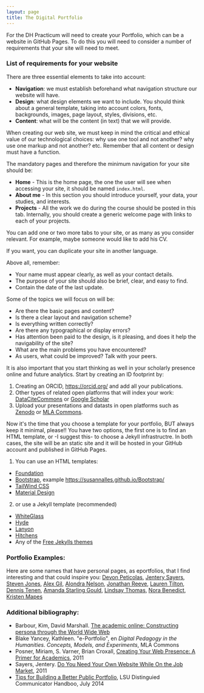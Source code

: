 ```yaml
---
layout: page
title: The Digital Portfolio 
---
```


For the DH Practicum will need to create your Portfolio, which can be a website in GitHub Pages. To do this you will need to consider a number of requirements that your site will need to meet.

### List of requirements for your website

There are three essential elements to take into account:
 
- **Navigation**: we must establish beforehand what navigation structure our website will have. 
- **Design**: what design elements we want to include. You should think about a general template, taking into account colors, fonts, backgrounds, images, page layout, styles, divisions, etc.
- **Content**: what will be the content (in text) that we will provide.

When creating our web site, we must keep in mind the critical and ethical value of our technological choices: why use one tool and not another? why use one markup and not another? etc. Remember that all content or design must have a function. 

The mandatory pages and therefore the minimum navigation for your site should be: 

- **Home** - This is the home page, the one the user will see when accessing your site, it should be named `index.html`.
- **About me** - In this section you should introduce yourself, your data, your studies, and interests.
- **Projects** - All the work we do during the course should be posted in this tab. Internally, you should create a generic welcome page with links to each of your projects.

You can add one or two more tabs to your site, or as many as you consider relevant. For example, maybe someone would like to add his CV. 

If you want, you can duplicate your site in another language. 

Above all, remember: 

- Your name must appear clearly, as well as your contact details. 
- The purpose of your site should also be brief, clear, and easy to find. 
- Contain the date of the last update.

Some of the topics we will focus on will be: 

- Are there the basic pages and content?
- Is there a clear layout and navigation scheme?
- Is everything written correctly? 
- Are there any typographical or display errors?
- Has attention been paid to the design, is it pleasing, and does it help the navigability of the site?
- What are the main problems you have encountered? 
- As users, what could be improved? Talk with your peers. 

It is also important that you start thinking as well in your scholarly presence online and future analytics. Start by creating an ID footprint by: 

1. Creating an ORCID, https://orcid.org/ and add all your publications. 
2. Other types of related open platforms that will index your work: [DataCiteCommons](https://commons.datacite.org/) or [Google Scholar](https://scholar.google.com/)
3. Upload your presentations and datasts in open platforms such as [Zenodo](https://zenodo.org/) or [MLA Commons](https://mla.hcommons.org/). 

Now it's the time that you choose a template for your portfolio, BUT always keep it minimal, please!! You have two options, the first one is to find an HTML template, or -I suggest this- to choose a Jekyll infrastructre. In both cases, the site will be an static site and it will be hosted in your GitHub account and published in GitHub Pages.  

1. You can use an HTML templates: 
  - [Foundation](https://get.foundation/)
  - [Bootstrap](https://getbootstrap.com/), example <https://susannalles.github.io/Bootstrap/>
  - [TailWind CSS](https://tailwindcss.com/)
  - [Material Design](https://m3.material.io/)

2. or use a Jekyll template (recommended) 
  - [WhiteGlass](https://github.com/yous/whiteglass)
  - [Hyde](https://jekyllthemes.io/theme/hyde)
  - [Lanyon](https://jekyllthemes.io/theme/lanyon)
  - [Hitchens](https://jekyllthemes.io/theme/hitchens)
  - Any of the [Free Jekylls themes](https://jekyllthemes.io/free)

### Portfolio Examples:

Here are some names that have personal pages, as eportfolios, that I find interesting and that could inspire you: [Devon Peticolas](http://peticol.as/), [Jentery Sayers](https://jntry.work/), [Steven Jones](https://stevenejones.org/), [Alex Gil](https://www.elotroalex.com/), [Alondra Nelson](http://www.alondranelson.com/), [Jonathan Reeve](http://jonreeve.com/), [Lauren Tilton](https://www.laurentilton.com/), [Dennis Tenen](http://denten.plaintext.in/), [Amanda Starling Gould](https://amandastarlinggould.com/), [Lindsay Thomas](https://lindsaythomas.net/), [Nora Benedict](https://norabenedict.github.io/index.html), [Kristen Mapes](https://kristenmapes.com/)

### Additional bibliography:

* Barbour, Kim, David Marshall. [The academic online: Constructing persona through the World Wide Web](http://journals.uic.edu/ojs/index.php/fm/article/view/3969/3292)
* Blake Yancey, Kathleen. "e-Portfolio", en *Digital Pedagogy in the Humanities. Concepts, Models, and Experiments*, MLA Commons
* Posner, Miriam, S. Varner, Brian Croxall, [Creating Your Web Presence: A Primer for Academics](http://www.chronicle.com/blogs/profhacker/creating-your-web-presence-a-primer-for-academics/30458), 2011 
* Sayers, Jentery. [Do You Need Your Own Website While On the Job Market](http://www.chronicle.com/blogs/profhacker/do-you-need-your-own-website-while-on-the-job-market/35825), 2011
* [Tips for Building a Better Public Portfolio](https://sites01.lsu.edu/wp/cxc/files/2014/07/2014-DCHandbook_TipsBetterPort.pdf), LSU Distinguied Communicator Handboo, July 2014
